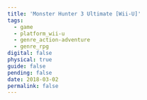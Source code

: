 ```yaml
---
title: 'Monster Hunter 3 Ultimate [Wii-U]'
tags:
  - game
  - platform_wii-u
  - genre_action-adventure
  - genre_rpg
digital: false
physical: true
guide: false
pending: false
date: 2018-03-02
permalink: false
---
```


